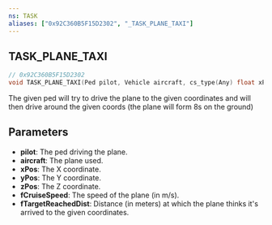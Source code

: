 ```yaml
---
ns: TASK
aliases: ["0x92C360B5F15D2302", "_TASK_PLANE_TAXI"]
---
```

## TASK_PLANE_TAXI

```c
// 0x92C360B5F15D2302
void TASK_PLANE_TAXI(Ped pilot, Vehicle aircraft, cs_type(Any) float xPos, cs_type(Any) float yPos, cs_type(Any) float zPos, cs_type(Any) float fCruiseSpeed, cs_type(Any) float fTargetReachedDist);
```

The given ped will try to drive the plane to the given coordinates and will then drive around the given coords (the plane will form 8s on the ground)

## Parameters
* **pilot**: The ped driving the plane.
* **aircraft**: The plane used.
* **xPos**: The X coordinate.
* **yPos**: The Y coordinate.
* **zPos**: The Z coordinate.
* **fCruiseSpeed**: The speed of the plane (in m/s).
* **fTargetReachedDist**: Distance (in meters) at which the plane thinks it's arrived to the given coordinates.

